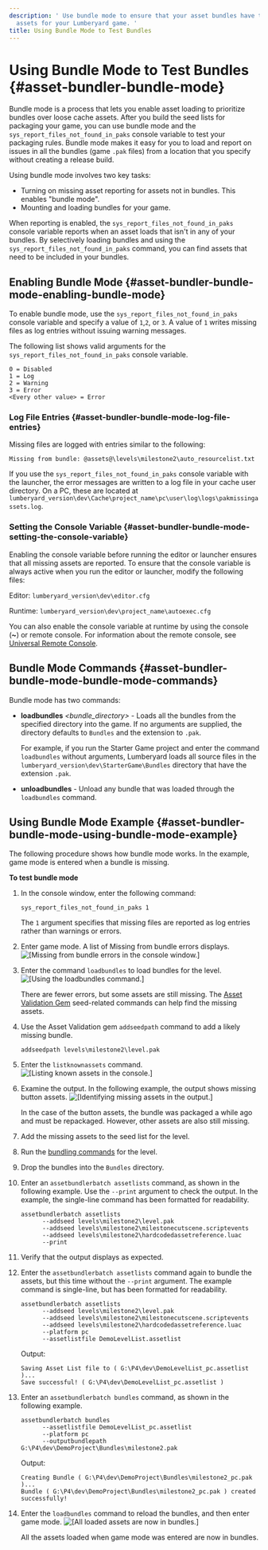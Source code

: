 ```yaml
---
description: ' Use bundle mode to ensure that your asset bundles have the required
  assets for your Lumberyard game. '
title: Using Bundle Mode to Test Bundles
---
```

# Using Bundle Mode to Test Bundles {#asset-bundler-bundle-mode}

Bundle mode is a process that lets you enable asset loading to prioritize bundles over loose cache assets\. After you build the seed lists for packaging your game, you can use bundle mode and the `sys_report_files_not_found_in_paks` console variable to test your packaging rules\. Bundle mode makes it easy for you to load and report on issues in all the bundles \(game `.pak` files\) from a location that you specify without creating a release build\.

Using bundle mode involves two key tasks:
+ Turning on missing asset reporting for assets not in bundles\. This enables "bundle mode"\.
+ Mounting and loading bundles for your game\.

When reporting is enabled, the `sys_report_files_not_found_in_paks` console variable reports when an asset loads that isn't in any of your bundles\. By selectively loading bundles and using the `sys_report_files_not_found_in_paks` command, you can find assets that need to be included in your bundles\.

## Enabling Bundle Mode {#asset-bundler-bundle-mode-enabling-bundle-mode}

To enable bundle mode, use the `sys_report_files_not_found_in_paks` console variable and specify a value of `1`,`2`, or `3`\. A value of `1` writes missing files as log entries without issuing warning messages\.

The following list shows valid arguments for the `sys_report_files_not_found_in_paks` console variable\.

```
0 = Disabled
1 = Log
2 = Warning
3 = Error
<Every other value> = Error
```

### Log File Entries {#asset-bundler-bundle-mode-log-file-entries}

Missing files are logged with entries similar to the following:

```
Missing from bundle: @assets@\levels\milestone2\auto_resourcelist.txt
```

If you use the `sys_report_files_not_found_in_paks` console variable with the launcher, the error messages are written to a log file in your cache user directory\. On a PC, these are located at `lumberyard_version\dev\Cache\project_name\pc\user\log\logs\pakmissingassets.log`\.

### Setting the Console Variable {#asset-bundler-bundle-mode-setting-the-console-variable}

Enabling the console variable before running the editor or launcher ensures that all missing assets are reported\. To ensure that the console variable is always active when you run the editor or launcher, modify the following files:

Editor: `lumberyard_version\dev\editor.cfg`

Runtime: `lumberyard_version\dev\project_name\autoexec.cfg`

You can also enable the console variable at runtime by using the console \(**\~**\) or remote console\. For information about the remote console, see [Universal Remote Console](/docs/userguide/lumberyard-remote-console.md)\.

## Bundle Mode Commands {#asset-bundler-bundle-mode-bundle-mode-commands}

Bundle mode has two commands:
+ **loadbundles** *<bundle\_directory>* *<extension>* - Loads all the bundles from the specified directory into the game\. If no arguments are supplied, the directory defaults to `Bundles` and the extension to `.pak`\.

  For example, if you run the Starter Game project and enter the command `loadbundles` without arguments, Lumberyard loads all source files in the `lumberyard_version\dev\StarterGame\Bundles` directory that have the extension `.pak`\.
+ **unloadbundles** - Unload any bundle that was loaded through the `loadbundles` command\.

## Using Bundle Mode Example {#asset-bundler-bundle-mode-using-bundle-mode-example}

The following procedure shows how bundle mode works\. In the example, game mode is entered when a bundle is missing\.

**To test bundle mode**

1. In the console window, enter the following command:

   ```
   sys_report_files_not_found_in_paks 1
   ```

   The `1` argument specifies that missing files are reported as log entries rather than warnings or errors\.

1. Enter game mode\. A list of Missing from bundle errors displays\.
![\[Missing from bundle errors in the console window.\]](/images/userguide/assetbundler/asset-bundler-bundle-mode-1.png)

1. Enter the command `loadbundles` to load bundles for the level\.
![\[Using the loadbundles command.\]](/images/userguide/assetbundler/asset-bundler-bundle-mode-2.png)

   There are fewer errors, but some assets are still missing\. The [Asset Validation Gem](/docs/userguide/assets/bundle/asset-validation-gem.md) seed\-related commands can help find the missing assets\.

1. Use the Asset Validation gem `addseedpath` command to add a likely missing bundle\.

   ```
   addseedpath levels\milestone2\level.pak
   ```

1. Enter the `listknownassets` command\.
![\[Listing known assets in the console.\]](/images/userguide/assetbundler/asset-bundler-bundle-mode-3.png)

1. Examine the output\. In the following example, the output shows missing button assets\.
![\[Identifying missing assets in the output.\]](/images/userguide/assetbundler/asset-bundler-bundle-mode-4.png)

   In the case of the button assets, the bundle was packaged a while ago and must be repackaged\. However, other assets are also still missing\.

1. Add the missing assets to the seed list for the level\.

1. Run the [bundling commands](/docs/userguide/assets/bundle/command-line-reference.md) for the level\.

1. Drop the bundles into the `Bundles` directory\.

1. Enter an `assetbundlerbatch assetlists` command, as shown in the following example\. Use the `--print` argument to check the output\. In the example, the single\-line command has been formatted for readability\.

   ```
   assetbundlerbatch assetlists
         --addseed levels\milestone2\level.pak
         --addseed levels\milestone2\milestonecutscene.scriptevents
         --addseed levels\milestone2\hardcodedassetreference.luac
         --print
   ```

1. Verify that the output displays as expected\.

1. Enter the `assetbundlerbatch assetlists` command again to bundle the assets, but this time without the `--print` argument\. The example command is single\-line, but has been formatted for readability\.

   ```
   assetbundlerbatch assetlists
         --addseed levels\milestone2\level.pak
         --addseed levels\milestone2\milestonecutscene.scriptevents
         --addseed levels\milestone2\hardcodedassetreference.luac
         --platform pc
         --assetlistfile DemoLevelList.assetlist
   ```

   Output:

   ```
   Saving Asset List file to ( G:\P4\dev\DemoLevelList_pc.assetlist )...
   Save successful! ( G:\P4\dev\DemoLevelList_pc.assetlist )
   ```

1. Enter an `assetbundlerbatch bundles` command, as shown in the following example\.

   ```
   assetbundlerbatch bundles
         --assetlistfile DemoLevelList_pc.assetlist
         --platform pc
         --outputbundlepath G:\P4\dev\DemoProject\Bundles\milestone2.pak
   ```

   Output:

   ```
   Creating Bundle ( G:\P4\dev\DemoProject\Bundles\milestone2_pc.pak )...
   Bundle ( G:\P4\dev\DemoProject\Bundles\milestone2_pc.pak ) created successfully!
   ```

1. Enter the `loadbundles` command to reload the bundles, and then enter game mode\.
![\[All loaded assets are now in bundles.\]](/images/userguide/assetbundler/asset-bundler-bundle-mode-5.png)

   All the assets loaded when game mode was entered are now in bundles\.